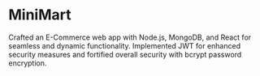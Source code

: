 # MiniMart
 Crafted an E-Commerce web app with Node.js, MongoDB, and React for seamless and dynamic functionality. Implemented JWT for enhanced security measures and fortified overall security with bcrypt password encryption.
